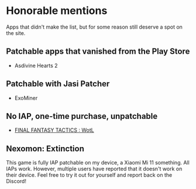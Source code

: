 # Honorable mentions

Apps that didn't make the list, but for some reason still deserve a spot on the site.

## Patchable apps that vanished from the Play Store

- Asdivine Hearts 2

## Patchable with Jasi Patcher

- ExoMiner

## No IAP, one-time purchase, unpatchable

- [FINAL FANTASY TACTICS : WotL](https://play.google.com/store/apps/details?id=com.square_enix.android_googleplay.FFT_en2)

## Nexomon: Extinction

This game is fully IAP patchable on my device, a Xiaomi Mi 11 something. All IAPs work. However, multiple users have reported that it doesn't work on their device. Feel free to try it out for yourself and report back on the Discord!
